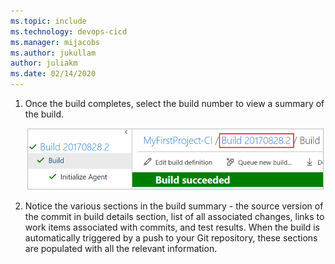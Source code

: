 ```yaml
---
ms.topic: include
ms.technology: devops-cicd
ms.manager: mijacobs
ms.author: jukullam
author: juliakm
ms.date: 02/14/2020
---
```


1. Once the build completes, select the build number to view a summary of the build.

   ![Navigate to build summary](../media/navigate-to-build-summary.png)

2. Notice the various sections in the build summary - the source version of the commit in build details section, list of all associated changes, links to work items associated with commits, and test results.
   When the build is automatically triggered by a push to your Git repository, these sections are populated with all the relevant information.
